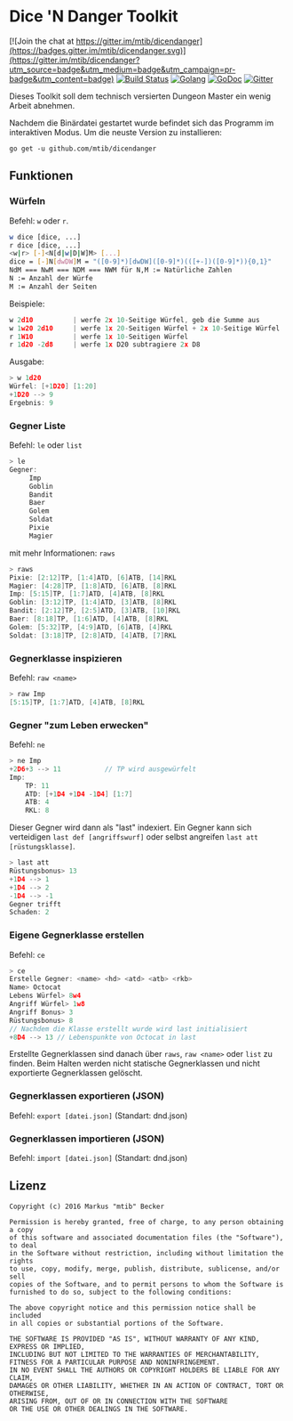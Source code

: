 # Dice 'N Danger Toolkit

[![Join the chat at https://gitter.im/mtib/dicendanger](https://badges.gitter.im/mtib/dicendanger.svg)](https://gitter.im/mtib/dicendanger?utm_source=badge&utm_medium=badge&utm_campaign=pr-badge&utm_content=badge)
[![Build Status](https://travis-ci.org/mtib/dicendanger.svg?branch=master)](https://travis-ci.org/mtib/dicendanger)
[![Golang](https://img.shields.io/badge/golang-1.4.1-brightgreen.svg)](https://golang.org/)
[![GoDoc](https://godoc.org/github.com/mtib/dicendanger?status.svg)](https://godoc.org/github.com/mtib/dicendanger)
[![Gitter](https://badges.gitter.im/mtib/dicendanger.svg)](https://gitter.im/mtib/dicendanger?utm_source=badge&utm_medium=badge&utm_campaign=pr-badge)

Dieses Toolkit soll dem technisch versierten Dungeon Master ein wenig Arbeit
abnehmen.

Nachdem die Binärdatei gestartet wurde befindet sich das Programm im interaktiven
Modus. Um die neuste Version zu installieren:

    go get -u github.com/mtib/dicendanger

## Funktionen
### Würfeln
Befehl: ```w``` oder ```r```.

```bash
w dice [dice, ...]
r dice [dice, ...]
<w|r> [-]<N[d|w|D|W]M> [...]
dice = [-]N[dwDW]M = "([0-9]*)[dwDW]([0-9]*)(([+-])([0-9]*)){0,1}"
NdM === NwM === NDM === NWM für N,M := Natürliche Zahlen
N := Anzahl der Würfe
M := Anzahl der Seiten
```
Beispiele:

```go
w 2d10          | werfe 2x 10-Seitige Würfel, geb die Summe aus
w 1w20 2d10     | werfe 1x 20-Seitigen Würfel + 2x 10-Seitige Würfel
r 1W10          | werfe 1x 10-Seitigen Würfel
r 1d20 -2d8     | werfe 1x D20 subtragiere 2x D8
```
Ausgabe:
```go
> w 1d20
Würfel: [+1D20] [1:20]
+1D20 --> 9
Ergebnis: 9
```

### Gegner Liste
Befehl: ```le``` oder ```list```
```go
> le
Gegner:
	 Imp
	 Goblin
	 Bandit
	 Baer
	 Golem
	 Soldat
	 Pixie
	 Magier
```
mit mehr Informationen: ```raws```
```go
> raws
Pixie: [2:12]TP, [1:4]ATD, [6]ATB, [14]RKL
Magier: [4:28]TP, [1:8]ATD, [6]ATB, [8]RKL
Imp: [5:15]TP, [1:7]ATD, [4]ATB, [8]RKL
Goblin: [3:12]TP, [1:4]ATD, [3]ATB, [8]RKL
Bandit: [2:12]TP, [2:5]ATD, [3]ATB, [10]RKL
Baer: [8:18]TP, [1:6]ATD, [4]ATB, [8]RKL
Golem: [5:32]TP, [4:9]ATD, [6]ATB, [4]RKL
Soldat: [3:18]TP, [2:8]ATD, [4]ATB, [7]RKL
```
### Gegnerklasse inspizieren
Befehl: ```raw <name>```
```go
> raw Imp   
[5:15]TP, [1:7]ATD, [4]ATB, [8]RKL
```

### Gegner "zum Leben erwecken"
Befehl: ```ne```
```go
> ne Imp
+2D6+3 --> 11           // TP wird ausgewürfelt
Imp:
	TP: 11
	ATD: [+1D4 +1D4 -1D4] [1:7]
	ATB: 4
	RKL: 8
```
Dieser Gegner wird dann als "last" indexiert.
Ein Gegner kann sich verteidigen ```last def [angriffswurf]``` oder selbst angreifen ```last att [rüstungsklasse]```.
```go
> last att
Rüstungsbonus> 13
+1D4 --> 1
+1D4 --> 2
-1D4 --> -1
Gegner trifft
Schaden: 2
```

### Eigene Gegnerklasse erstellen
Befehl: ```ce```
```go
> ce
Erstelle Gegner: <name> <hd> <atd> <atb> <rkb>
Name> Octocat
Lebens Würfel> 8w4
Angriff Würfel> 1w8
Angriff Bonus> 3
Rüstungsbonus> 8
// Nachdem die Klasse erstellt wurde wird last initialisiert
+8D4 --> 13 // Lebenspunkte von Octocat in last
```
Erstellte Gegnerklassen sind danach über ```raws```, ```raw <name>``` oder ```list``` zu finden.
Beim Halten werden nicht statische Gegnerklassen und nicht exportierte Gegnerklassen gelöscht.

### Gegnerklassen exportieren (JSON)
Befehl: ```export [datei.json]``` (Standart: dnd.json)

### Gegnerklassen importieren (JSON)
Befehl: ```import [datei.json]``` (Standart: dnd.json)

## Lizenz
    Copyright (c) 2016 Markus "mtib" Becker

    Permission is hereby granted, free of charge, to any person obtaining a copy
    of this software and associated documentation files (the "Software"), to deal
    in the Software without restriction, including without limitation the rights
    to use, copy, modify, merge, publish, distribute, sublicense, and/or sell
    copies of the Software, and to permit persons to whom the Software is
    furnished to do so, subject to the following conditions:

    The above copyright notice and this permission notice shall be included
    in all copies or substantial portions of the Software.

    THE SOFTWARE IS PROVIDED "AS IS", WITHOUT WARRANTY OF ANY KIND, EXPRESS OR IMPLIED,
    INCLUDING BUT NOT LIMITED TO THE WARRANTIES OF MERCHANTABILITY,
    FITNESS FOR A PARTICULAR PURPOSE AND NONINFRINGEMENT.
    IN NO EVENT SHALL THE AUTHORS OR COPYRIGHT HOLDERS BE LIABLE FOR ANY CLAIM,
    DAMAGES OR OTHER LIABILITY, WHETHER IN AN ACTION OF CONTRACT, TORT OR OTHERWISE,
    ARISING FROM, OUT OF OR IN CONNECTION WITH THE SOFTWARE
    OR THE USE OR OTHER DEALINGS IN THE SOFTWARE.
